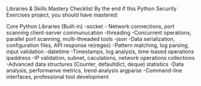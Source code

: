 Libraries & Skills Mastery Checklist
By the end if this Python Security Exercises project, you should have mastered:

Core Python Libraries (Built-in)
-socket - Network connections, port scanning client-server communucation
-threading -Concurrent operations, parallel port scanning, multi-threaded tools
-json -Data serialization, configuration files, API response
re(regex) -Pattern matching, log parsing, input validation
-datetime -Timestamps, log analysis, time-based operations
ipaddress -IP validation, subnet, caculations, network operations
collections -Advanced data structures (Counter, defaultdict, deque)
statistics -Data analysis, performanve metrics, trend analysis
argparse -Command-line interfaces, professional tool development
